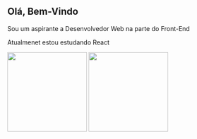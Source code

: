 <div>
   <h2>Olá, Bem-Vindo</h2>
   <p>Sou um aspirante a Desenvolvedor Web na parte do Front-End</p>
   <p>Atualmenet estou estudando React</p>
</div>
<div>
   <img height="180em" src="https://github-readme-stats.vercel.app/api?username=luizlfsr">
   <img height="180em" src="https://github.com/anuraghazra/github-readme-stats">
</div>
